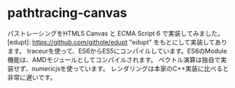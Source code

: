 pathtracing-canvas
==================

  パストレーシングをHTML5 Canvas と ECMA Script 6 で実装してみました。
  [edupt]: https://github.com/githole/edupt        "edupt" をもとにして実装してあります。
  traceurを使って、ES6からES5にコンパイルしています。ES6のModule機能は、AMDモジュールとしてコンパイルされます。
  ベクトル演算は独自で実装せず、numericjsを使っています。
  レンダリングは本家のC++実装に比べると非常に遅いです。
